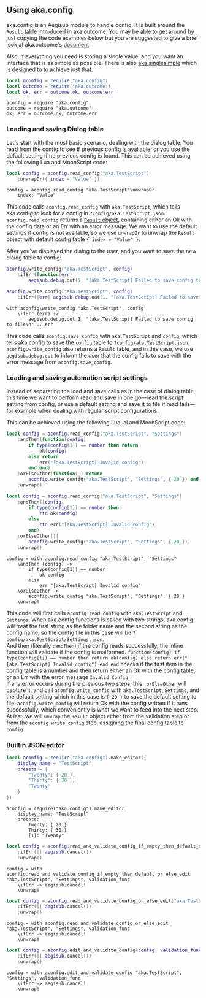 ## Using aka.config

aka.config is an Aegisub module to handle config. It is built around the `Result` table introduced in aka.outcome. You may be able to get around by just copying the code examples below but you are suggested to give a brief look at aka.outcome's [document](Using%20aka.outcome.md).  

Also, if everything you need is storing a single value, and you want an interface that is as simple as possible. There is also [aka.singlesimple](Using%20aka.singlesimple.md) which is designed to to achieve just that.  

```lua
local aconfig = require("aka.config")
local outcome = require("aka.outcome")
local ok, err = outcome.ok, outcome.err
```
```moon
aconfig = require "aka.config"
outcome = require "aka.outcome"
ok, err = outcome.ok, outcome.err
```

### Loading and saving Dialog table

Let's start with the most basic scenario, dealing with the dialog table. You read from the config to see if previous config is available, or you use the default setting if no previous config is found. This can be achieved using the following Lua and MoonScript code:    
```lua
local config = aconfig.read_config("aka.TestScript")
    :unwrapOr({ index = "Value" })
```
```moon
config = aconfig.read_config "aka.TestScript"\unwrapOr
    index: "Value"
```
This code calls `aconfig.read_config` with `aka.TestScript`, which tells aka.config to look for a config in `?config/aka.TestScript.json`. `aconfig.read_config` returns a [`Result` object](Understanding%20aka.outcome), containing either an Ok with the config data or an Err with an error message. We want to use the default settings if config is not available, so we use `unwrapOr` to unwrap the `Result` object with default config table `{ index = "Value" }`.  

After you've displayed the dialog to the user, and you want to save the new dialog table to config:  
```lua
aconfig.write_config("aka.TestScript", config)
    :ifErr(function(err)
        aegisub.debug.out(1, "[aka.TestScript] Failed to save config to file\n" .. err) end)
```
```lua
aconfig.write_config("aka.TestScript", config)
    :ifErr(|err| aegisub.debug.out(1, "[aka.TestScript] Failed to save config to file\n" .. err))
```
```moon
with aconfig\write_config "aka.TestScript", config
    \ifErr (err) ->
        aegisub.debug.out 1, "[aka.TestScript] Failed to save config to file\n" .. err
```
This code calls `aconfig.save_config` with `aka.TestScript` and `config`, which tells aka.config to save the `config` table to `?config/aka.TestScript.json`. `aconfig.write_config` also returns a `Result` table, and in this case, we use `aegisub.debug.out` to inform the user that the config fails to save with the error message from `aconfig.save_config`.  

### Loading and saving automation script settings

Instead of separating the load and save calls as in the case of dialog table, this time we want to perform read and save in one go—read the script setting from config, or use a default setting and save it to file if read fails—for example when dealing with regular script configurations.  

This can be achieved using the following Lua, al and MoonScript code:  
```lua
local config = aconfig.read_config("aka.TestScript", "Settings")
    :andThen(function(config)
        if type(config[1]) == number then return
            ok(config)
        else return
            err("[aka.TestScript] Invalid config")
        end end)
    :orElseOther(function(_) return
        aconfig.write_config("aka.TestScript", "Settings", { 20 }) end)
    :unwrap()
```
```lua
local config = aconfig.read_config("aka.TestScript", "Settings")
    :andThen(|config|
        if type(config[1]) == number then
            rtn ok(config)
        else
            rtn err("[aka.TestScript] Invalid config")
        end)
    :orElseOther(||
        aconfig.write_config("aka.TestScript", "Settings", { 20 }))
    :unwrap()
```
```moon
config = with aconfig.read_config "aka.TestScript", "Settings"
    \andThen (config) ->
        if type(config[1]) == number
            ok config
        else
            err "[aka.TestScript] Invalid config"
    \orElseOther ->
        aconfig.write_config "aka.TestScript", "Settings", { 20 }
    \unwrap!
```
This code will first calls `aconfig.read_config` with `aka.TestScript` and `Settings`. When aka.config functions is called with two strings, aka.config will treat the first string as the folder name and the second string as the config name, so the config file in this case will be `?config/aka.TestScript/Settings.json`.  
And then (literally `:andThen`) if the config reads successfully, the inline function will validate if the config is malformed. `function(config) if type(config[1]) == number then return ok(config) else return err("[aka.TestScript] Invalid config") end end` checks if the first item in the config table is a number and then return either an Ok with the config table, or an Err with the error message `Invalid Config`.  
If any error occurs during the previous two steps, this `:orElseOther` will capture it, and call `aconfig.write_config` with `aka.TestScript`, `Settings`, and the default setting which in this case is `{ 20 }` to save the default setting to file. `aconfig.write_config` will return Ok with the config written if it runs successfully, which conveniently is what we want to feed into the next step.  
At last, we will `unwrap` the `Result` object either from the validation step or from the `aconfig.write_config` step, assigning the final config table to `config`.  

### Builtin JSON editor

```lua
local aconfig = require("aka.config").make_editor({
    display_name = "TestScript",
    presets = {
        "Twenty": { 20 },
        "Thirty": { 30 },
        "Twenty"
    }
})
```
```moon
aconfig = require("aka.config").make_editor
    display_name: "TestScript"
    presets:
        Twenty: { 20 }
        Thirty: { 30 }
        [1]: "Twenty"
```

```lua
local config = aconfig.read_and_validate_config_if_empty_then_default_or_else_edit("aka.TestScript", "Settings", validation_func)
    :ifErr(|| aegisub.cancel())
    :unwrap()
```
```moon
config = with aconfig.read_and_validate_config_if_empty_then_default_or_else_edit "aka.TestScript", "Settings", validation_func
    \ifErr -> aegisub.cancel!
    \unwrap!
```

```lua
local config = aconfig.read_and_validate_config_or_else_edit("aka.TestScript", "Settings", validation_func)
    :ifErr(|| aegisub.cancel())
    :unwrap()
```
```moon
config = with aconfig.read_and_validate_config_or_else_edit "aka.TestScript", "Settings", validation_func
    \ifErr -> aegisub.cancel!
    \unwrap!
```

```lua
local config = aconfig.edit_and_validate_config(config, validation_func)
    :ifErr(|| aegisub.cancel())
    :unwrap()
```
```moon
config = with aconfig.edit_and_validate_config "aka.TestScript", "Settings", validation_func
    \ifErr -> aegisub.cancel!
    \unwrap!
```

